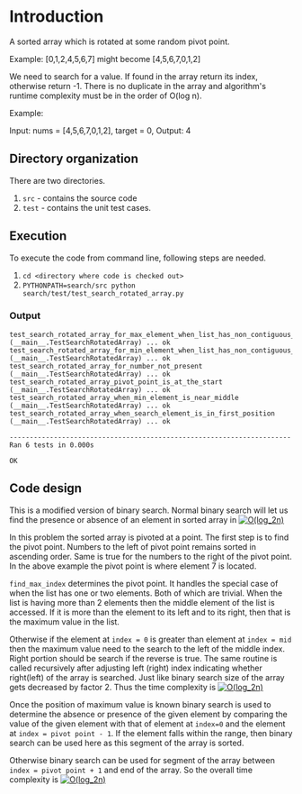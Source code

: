 # Introduction

A sorted array which is rotated at some random pivot point.

Example: [0,1,2,4,5,6,7] might become [4,5,6,7,0,1,2]

We need to search for a value. If found in the array return its index, otherwise return -1. There is no duplicate in the array and algorithm's runtime complexity must be in the order of O(log n).

Example:

Input: nums = [4,5,6,7,0,1,2], target = 0, Output: 4
## Directory organization

There are two directories. 
1. `src` - contains the source code
2. `test` - contains the unit test cases. 

## Execution

To execute the code from command line, following steps are needed.

1. `cd <directory where code is checked out>`
2. `PYTHONPATH=search/src python search/test/test_search_rotated_array.py`

### Output
```
test_search_rotated_array_for_max_element_when_list_has_non_contiguous_numbers (__main__.TestSearchRotatedArray) ... ok
test_search_rotated_array_for_min_element_when_list_has_non_contiguous_numbers (__main__.TestSearchRotatedArray) ... ok
test_search_rotated_array_for_number_not_present (__main__.TestSearchRotatedArray) ... ok
test_search_rotated_array_pivot_point_is_at_the_start (__main__.TestSearchRotatedArray) ... ok
test_search_rotated_array_when_min_element_is_near_middle (__main__.TestSearchRotatedArray) ... ok
test_search_rotated_array_when_search_element_is_in_first_position (__main__.TestSearchRotatedArray) ... ok

----------------------------------------------------------------------
Ran 6 tests in 0.000s

OK
```

## Code design

This is a modified version of binary search. Normal binary search will let us find the presence or absence of an element in sorted array in <a href="https://www.codecogs.com/eqnedit.php?latex=O(log_2n)" target="_blank"><img src="https://latex.codecogs.com/gif.latex?O(log_2n)" title="O(log_2n)" /></a>

In this problem the sorted array is pivoted at a point. The first step is to find the pivot point. Numbers to the left of pivot point remains sorted in ascending order. Same is true for the numbers to the right of the pivot point. In the above example the pivot point is where element 7 is located.

`find_max_index` determines the pivot point. It handles the special case of when the list has one or two elements. Both of which are trivial. When the list is having more than 2 elements then the middle element of the list is accessed. If it is more than the element to its left and to its right, then that is the maximum value in the list.

Otherwise if the element at `index = 0` is greater than element at `index = mid` then the maximum value need to the search to the left of the middle index. Right portion should be search if the reverse is true. The same routine is called recursively after adjusting left (right) index indicating whether right(left) of the array is searched. Just like binary search size of the array gets decreased by factor 2. Thus the time complexity is <a href="https://www.codecogs.com/eqnedit.php?latex=O(log_2n)" target="_blank"><img src="https://latex.codecogs.com/gif.latex?O(log_2n)" title="O(log_2n)" /></a>

Once the position of maximum value is known binary search is used to determine the absence or presence of the given element by comparing the value of the given element with that of element at `index=0` and the element at `index = pivot point - 1`. If the element falls within the range, then binary search can be used here as this segment of the array is sorted.

Otherwise binary search can be used for segment of the array between `index = pivot point + 1` and end of the array. So the overall time complexity is <a href="https://www.codecogs.com/eqnedit.php?latex=O(log_2n)" target="_blank"><img src="https://latex.codecogs.com/gif.latex?O(log_2n)" title="O(log_2n)" /></a>
